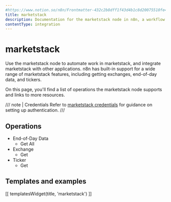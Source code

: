 ```yaml
---
#https://www.notion.so/n8n/Frontmatter-432c2b8dff1f43d4b1c8d20075510fe4
title: marketstack
description: Documentation for the marketstack node in n8n, a workflow automation platform. Includes details of operations and configuration, and links to examples and credentials information.
contentType: integration
---
```

<!-- marketstack is not a typo. The brand name is all lowercase, so we match it -->
# marketstack

Use the marketstack node to automate work in marketstack, and integrate marketstack with other applications. n8n has built-in support for a wide range of marketstack features, including getting exchanges, end-of-day data, and tickers. 

On this page, you'll find a list of operations the marketstack node supports and links to more resources.

/// note | Credentials
Refer to [marketstack credentials](/integrations/builtin/credentials/marketstack/) for guidance on setting up authentication. 
///

## Operations

* End-of-Day Data
    * Get All
* Exchange
    * Get
* Ticker
    * Get

## Templates and examples

<!-- see https://www.notion.so/n8n/Pull-in-templates-for-the-integrations-pages-37c716837b804d30a33b47475f6e3780 -->
[[ templatesWidget(title, 'marketstack') ]]
